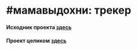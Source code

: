 # #мамавыдохни: трекер

#### Исходник проекта [здесь](https://github.com/4440449/BabyTrackerWW)
#### Проект целиком [здесь](https://github.com/4440449/Mom_Exhale)
